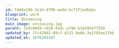 ```yaml
---
id: f4d0a196-3e14-4700-ae9d-bcf3f1ed6abc
blueprint: work
title: Unceasing
main_image: unceasing.jpg
parent: 324c00d9-c920-43dc-a796-b3e595477958
updated_by: 7fc42862-88cf-4231-8a06-3e1f93ee1fbb
updated_at: 1676293187
---
```

